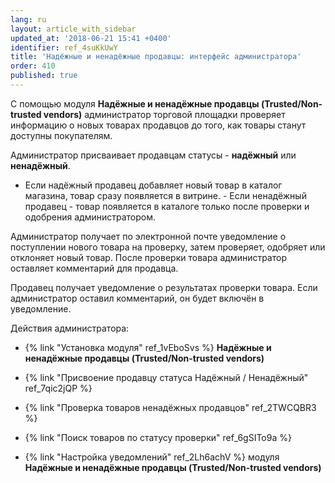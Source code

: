 ```yaml
---
lang: ru
layout: article_with_sidebar
updated_at: '2018-06-21 15:41 +0400'
identifier: ref_4suKkUwY
title: 'Надёжные и ненадёжные продавцы: интерфейс администратора'
order: 410
published: true
---
```

С помощью модуля **Надёжные и ненадёжные продавцы (Trusted/Non-trusted vendors)** администратор торговой площадки проверяет информацию о новых товарах продавцов до того, как товары станут доступны покупателям.

Администратор присваивает продавцам статусы - **надёжный** или **ненадёжный**. 

- Если надёжный продавец добавляет новый товар в каталог магазина, товар сразу появляется в витрине. - Если ненадёжный продавец - товар появляется в каталоге только после проверки и одобрения администратором. 

Администратор получает по электронной почте уведомление о поступлении нового товара на проверку, затем проверяет, одобряет или отклоняет новый товар. После проверки товара администратор оставляет комментарий для продавца. 

Продавец получает уведомление о результатах проверки товара. Если администратор оставил комментарий, он будет включён в уведомление.

Действия администратора:

   * {% link "Установка модуля" ref_1vEboSvs %} **Надёжные и ненадёжные продавцы (Trusted/Non-trusted vendors)**
   
   * {% link "Присвоение продавцу статуса Надёжный / Ненадёжный" ref_7qic2jQP %}
   
   * {% link "Проверка товаров ненадёжных продавцов" ref_2TWCQBR3 %}
     
   * {% link "Поиск товаров по статусу проверки" ref_6gSITo9a %}
       
   * {% link "Настройка уведомлений" ref_2Lh6achV %} модуля **Надёжные и ненадёжные продавцы (Trusted/Non-trusted vendors)**
